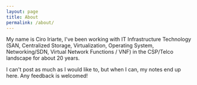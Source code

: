 ```yaml
---
layout: page
title: About
permalink: /about/
---
```


My name is Ciro Iriarte, I've been working with IT Infrastructure Technology (SAN, Centralized Storage, Virtualization, Operating System, Networking/SDN, Virtual Network Functions / VNF) in the CSP/Telco landscape for about 20 years. 

I can't post as much as I would like to, but when I can, my notes end up here. Any feedback is welcomed!